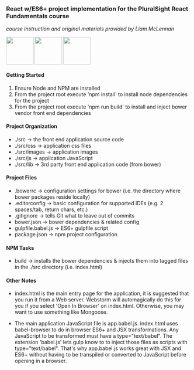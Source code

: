 ### React w/ES6+ project implementation for the PluralSight React Fundamentals course
                          
 _course instruction and original materials provided by Liam McLennan_

 <img src="https://facebook.github.io/react/img/logo.svg" height="75" align="left"/><img src="https://s.tmimgcdn.com/blog/wp-content/uploads/2016/02/08.jpg?x47994" height="75" align="left"/><img src="https://www.pluralsight.com/content/dam/pluralsight/newsroom/brand-assets/logos/pluralsight-logo-vrt-color-2.png" height="75"/>


 
 #### Getting Started

  1. Ensure Node and NPM are installed
  2. From the project root execute 'npm install' to install node dependencies for the project
  3. From the project root execute 'npm run build' to install and inject bower vendor front end dependencies

  #### Project Organization

  * ./src -> the front end application source code
  * ./src/css -> application css files
  * ./src/images -> application images
  * ./src/js -> application JavaScript
  * ./src/lib -> 3rd party front end application code (from bower)

  #### Project Files

  * .bowerrc -> configuration settings for bower (i.e. the directory where bower packages reside locally)
  * .editorconfig -> basic configuration for supported IDEs (e.g. 2 spaces/tab, return chars, etc.)
  * .gitignore -> tells Git what to leave out of commits
  * bower.json -> bower dependencies & related config
  * gulpfile.babel.js -> ES6+ gulpfile script
  * package.json -> npm project configuration

  #### NPM Tasks

  * build -> installs the bower dependencies & injects them into tagged files in the ./src directory (i.e. index.html)

  #### Other Notes

  * index.html is the main entry page for the application, it is suggested that you run it from a Web server. Webstorm will automagically do this for you if you select 'Open In Browser' on index.html. Otherwise, you may want to use something like Mongoose.

  * The main application JavaScript file is app.babel.js. index.html uses babel-browser to do in browser ES6+ and JSX transformations. Any JavaScript to be transformed must have a type="text/babel". The extension 'babel.js' lets gulp know to to inject those files as scripts with type="text/babel". That's why app.babel.js works great with JSX and ES6+ without having to be transpiled or converted to JavaScript before opening in a browser.

